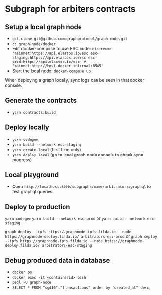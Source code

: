 # Subgraph for arbiters contracts

## Setup a local graph node

- `git clone git@github.com:graphprotocol/graph-node.git`
- `cd graph-node/docker`
- Edit docker-compose to use ESC node: `ethereum: 'mainnet:https://api.elastos.io/esc esc-staging:https://api.elastos.io/esc esc-prod:https://api.elastos.io/esc' # 'mainnet:http://host.docker.internal:8545'`
- Start the local node: `docker-compose up`

When deploying a graph locally, sync logs can be seen in that docker console.

## Generate the contracts

- `yarn contracts:build`

## Deploy locally

- `yarn codegen`
- `yarn build --network esc-staging`
- `yarn create-local` (first time only)
- `yarn deploy-local` (go to local graph node console to check sync progress)

## Local playground

- Open `http://localhost:8000/subgraphs/name/arbitrators/graphql` to test graphql queries

## Deploy to production

`yarn codegen`
`yarn build --network esc-prod` or `yarn build --network esc-staging`

`graph deploy --ipfs https://graphnode-ipfs.filda.io --node https://graphnode-deploy.filda.io/ arbitrators-esc-prod`
or
`graph deploy --ipfs https://graphnode-ipfs.filda.io --node https://graphnode-deploy.filda.io/ arbitrators-esc-staging`

## Debug produced data in database

- `docker ps`
- `docker exec -it <containerid> bash`
- `psql -U graph-node`
- `SELECT * FROM "sgd10"."transactions" order by "created_at" desc;`
